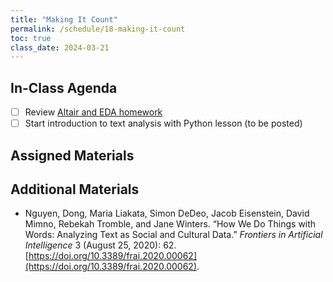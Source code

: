 ```yaml
---
title: "Making It Count"
permalink: /schedule/18-making-it-count
toc: true
class_date: 2024-03-21
---
```


## In-Class Agenda

- [ ] Review [Altair and EDA homework]({{site.baseurl}}/materials/interpreting-visualizing-humanities-data/01-eda-data-viz#visualizing-the-data-homework)
- [ ] Start introduction to text analysis with Python lesson (to be posted)

## Assigned Materials

## Additional Materials

- Nguyen, Dong, Maria Liakata, Simon DeDeo, Jacob Eisenstein, David Mimno, Rebekah Tromble, and Jane Winters. “How We Do Things with Words: Analyzing Text as Social and Cultural Data.” *Frontiers in Artificial Intelligence* 3 (August 25, 2020): 62. [https://doi.org/10.3389/frai.2020.00062](https://doi.org/10.3389/frai.2020.00062).
